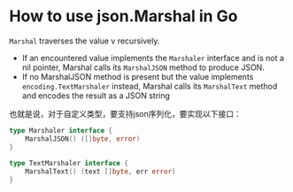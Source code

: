 # How to use json.Marshal in Go

`Marshal` traverses the value v recursively.
- If an encountered value implements the `Marshaler` interface and is not a nil pointer, Marshal calls its `MarshalJSON` method to produce JSON. 
- If no MarshalJSON method is present but the value implements `encoding.TextMarshaler` instead, Marshal calls its `MarshalText` method and encodes the result as a JSON string

也就是说，对于自定义类型，要支持json序列化，要实现以下接口：

```go
type Marshaler interface {
    MarshalJSON() ([]byte, error)
}
    
type TextMarshaler interface {
    MarshalText() (text []byte, err error)
}
```